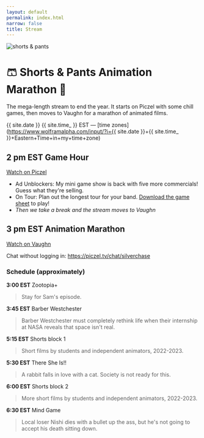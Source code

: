 ```yaml
---
layout: default
permalink: index.html
narrow: false
title: Stream
---
```

![shorts & pants](https://img.booru.org/zoo//images/23/de32635c390c5f7f1ee780c393f0b409075c3de7.png)

# 🩳 Shorts & Pants Animation Marathon 👖
The mega-length stream to end the year. It starts on Piczel with some chill games, then moves to Vaughn for a marathon of animated films.

{{ site.date }} {{ site.time_ }} EST — [time zones](https://www.wolframalpha.com/input/?i={{ site.date }}+{{ site.time_ }}+Eastern+Time+in+my+time+zone)

## 2 pm EST **Game Hour**
[Watch on Piczel](https://piczel.tv/watch/silverchase)

* Ad Unblockers: My mini game show is back with five more commercials! Guess what they're selling.
* On Tour: Plan out the longest tour for your band. [Download the game sheet](/ontour.png) to play!
* *Then we take a break and the stream moves to Vaughn*

## 3 pm EST **Animation Marathon**
[Watch on Vaughn](https://vaughn.live/silverchase)

Chat without logging in: <https://piczel.tv/chat/silverchase>

### Schedule (approximately)
**3:00 EST** Zootopia+
>Stay for Sam's episode.

**3:45 EST** Barber Westchester
>Barber Westchester must completely rethink life when their internship at NASA reveals that space isn't real.

**5:15 EST** Shorts block 1
>Short films by students and independent animators, 2022-2023.

**5:30 EST** There She Is!!
>A rabbit falls in love with a cat. Society is not ready for this.

**6:00 EST** Shorts block 2
>More short films by students and independent animators, 2022-2023.

**6:30 EST** Mind Game
>Local loser Nishi dies with a bullet up the ass, but he's not going to accept his death sitting down.


<!-- date and time are in _config.yml -->

<!-- badges to go with game name: jokes, drawing, trivia, strategy, other -->

<!--
# Party Club 45: Tube Gaming
* Tic Tac Together {% include badges/strategy.html %}
* Nonsensory {% include badges/drawing.html %}
* *10-minute break*
* You Don't Know Jack {% include badges/trivia.html %}
* Split the Room {% include badges/strategy.html %}
-->